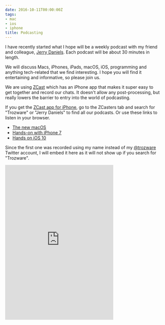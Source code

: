 ```yaml
---
date: 2016-10-11T00:00:00Z
tags:
- mac
- ios
- iphone
title: Podcasting
---
```


I have recently started what I hope will be a weekly podcast with my friend and
colleague, [Jerry Daniels][2]. Each podcast will be about 30 minutes in length.

We will discuss Macs, iPhones, iPads, macOS, iOS, programming and anything
tech-related that we find interesting. I hope you will find it entertaining and
informative, so please join us.

We are using [ZCast][1] which has an iPhone app that makes it super easy to get
together and record our chats. It doesn't allow any post-processing, but really
lowers the barrier to entry into the world of podcasting.

If you get the [ZCast app for iPhone][3], go to the ZCasters tab and search for
"Trozware" or "Jerry Daniels" to find all our podcasts. Or use these links to
listen in your browser.

* [The new macOS](https://zcast.co/j/ZyB8yK4z86)
* [Hands-on with iPhone 7](https://zcast.co/j/ewQe6x6E4d)
* [Hands on iOS 10](https://zcast.co/j/A9zvLAAEa3)

Since the first one was recorded using my name instead of my [@trozware][4]
Twitter account, I will embed it here as it will not show up if you search for
"Trozware".

<IFRAME src='https://zcast.co/embedded/ZyB8yK4z86' width='350' height='500' STYLE='width: 350; height: 500; border: none;' scrolling='auto'></IFRAME>

[1]: https://zcast.co/zcasts
[2]: https://twitter.com/jerrydaniels
[3]: https://itunes.apple.com/app/zcast-podcast-from-your-phone!/id1041586670
[4]: https://twitter.com/trozware
